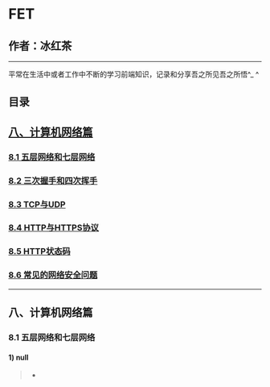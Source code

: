 # FET

## 作者：冰红茶  
    
------    
    
平常在生活中或者工作中不断的学习前端知识，记录和分享吾之所见吾之所悟^_ ^

## 目录
## [八、计算机网络篇](#8)
### [8.1 五层网络和七层网络](#8.1)
### [8.2 三次握手和四次挥手](#8.2)
### [8.3 TCP与UDP](#8.3)
### [8.4 HTTP与HTTPS协议](#8.4)
### [8.5 HTTP状态码](#8.5)
### [8.6 常见的网络安全问题](#8.6)

        
------      
        
<h2 id='8'>八、计算机网络篇</h2>
<h3 id='8.1'>8.1 五层网络和七层网络</h3>

        
#### 1) null
> - 
